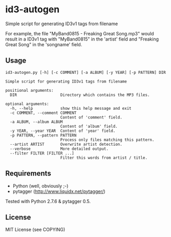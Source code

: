 id3-autogen
===========

Simple script for generating ID3v1 tags from filename

For example, the file "MyBand0815 - Freaking Great Song.mp3" would result in a
ID3v1 tag with "MyBand0815" in the 'artist' field and "Freaking Great Song"
in the 'songname' field.

Usage
-----
    id3-autogen.py [-h] [-c COMMENT] [-a ALBUM] [-y YEAR] [-p PATTERN] DIR

    Simple script for generating ID3v1 tags from filename

    positional arguments:
      DIR                   Directory which contains the MP3 files.

    optional arguments:
      -h, --help            show this help message and exit
      -c COMMENT, --comment COMMENT
                            Content of 'comment' field.
      -a ALBUM, --album ALBUM
                            Content of 'album' field.
      -y YEAR, --year YEAR  Content of 'year' field.
      -p PATTERN, --pattern PATTERN
                            Process only files matching this pattern.
      --artist ARTIST       Overwrite artist detection.
      --verbose             More detailed output.
      --filter FILTER [FILTER ...]
                            Filter this words from artist / title.
Requirements
-----

* Python (well, obviously ;-)
* pytagger (http://www.liquidx.net/pytagger/)

Tested with Python 2.7.6 & pytagger 0.5.

License
-----

MIT License (see COPYING)
